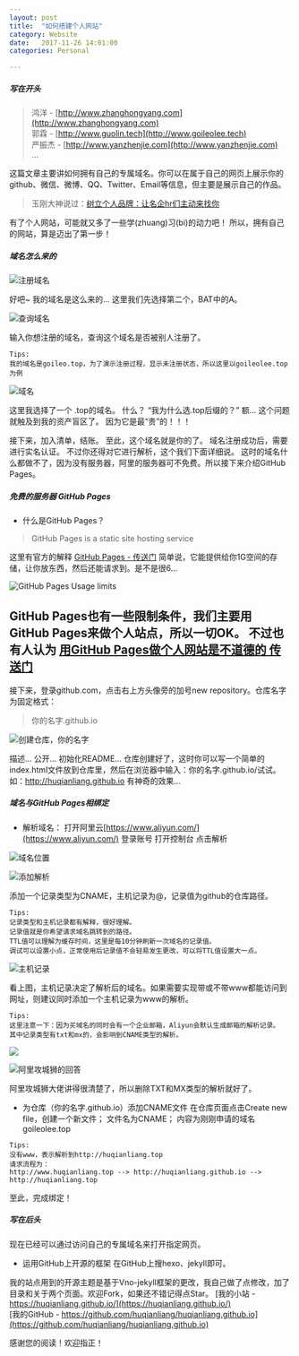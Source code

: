 ```yaml
---
layout: post
title:  "如何搭建个人网站"
category: Website
date:   2017-11-26 14:01:00
categories: Personal

---
```



##### 写在开头

> 鸿洋 - [http://www.zhanghongyang.com](http://www.zhanghongyang.com)  
郭霖 - [http://www.guolin.tech](http://www.goileolee.tech)  
严振杰 - [http://www.yanzhenjie.com](http://www.yanzhenjie.com)  
...  

这篇文章主要讲如何拥有自己的专属域名。你可以在属于自己的网页上展示你的github、微信、微博、QQ、Twitter、Email等信息，但主要是展示自己的作品。

> 玉刚大神说过：[树立个人品牌：让名企hr们主动来找你](http://blog.csdn.net/singwhatiwanna/article/details/19174597)

有了个人网站，可能就又多了一些学(zhuang)习(bi)的动力吧！
所以，拥有自己的网站，算是迈出了第一步！

##### 域名怎么来的

![注册域名](http://upload-images.jianshu.io/upload_images/4105122-a0963b37924c7e1f.png?imageMogr2/auto-orient/strip%7CimageView2/2/w/440)

好吧~ 我的域名是这么来的...
这里我们先选择第二个，BAT中的A。

![查询域名](http://upload-images.jianshu.io/upload_images/4105122-8d031d0e816b6c23.png?imageMogr2/auto-orient/strip%7CimageView2/2/w/1240)

输入你想注册的域名，查询这个域名是否被别人注册了。
```
Tips:
我的域名是goileo.top，为了演示注册过程，显示未注册状态，所以这里以goileolee.top为例
```
![域名](http://upload-images.jianshu.io/upload_images/4105122-775774196484002b.png?imageMogr2/auto-orient/strip%7CimageView2/2/w/1240)

这里我选择了一个 .top的域名。
什么？
“我为什么选.top后缀的？”
额...
这个问题就触及到我的资产盲区了。
因为它是最“贵”的！！！

接下来，加入清单，结账。
至此，这个域名就是你的了。
域名注册成功后，需要进行实名认证。
不过你还得对它进行解析，这个我们下面详细说。
这时的域名什么都做不了，因为没有服务器，阿里的服务器可不免费。所以接下来介绍GitHub Pages。

##### 免费的服务器 GitHub Pages

- 什么是GitHub Pages？
> GitHub Pages is a static site hosting service

这里有官方的解释 [GitHub Pages - 传送门](https://help.github.com/categories/github-pages-basics/)
简单说，它能提供给你1G空间的存储，让你放东西，然后还能请求到。是不是很6...

![GitHub Pages Usage limits](http://upload-images.jianshu.io/upload_images/4105122-5be2a12c607a5594.png?imageMogr2/auto-orient/strip%7CimageView2/2/w/1240)

GitHub Pages也有一些限制条件，我们主要用GitHub Pages来做个人站点，所以一切OK。
不过也有人认为 [用GitHub Pages做个人网站是不道德的 传送门](https://www.zhihu.com/question/20717014)
---
接下来，登录github.com，点击右上方头像旁的加号new repository。仓库名字为固定格式：
> 你的名字.github.io

![创建仓库，你的名字](http://upload-images.jianshu.io/upload_images/4105122-a6f061d341681ea9.png?imageMogr2/auto-orient/strip%7CimageView2/2/w/1240)

描述... 公开... 初始化README... 
仓库创建好了，这时你可以写一个简单的index.html文件放到仓库里，然后在浏览器中输入：你的名字.github.io/试试。
如：http://huqianliang.github.io
有神奇的效果...

##### 域名与GitHub Pages相绑定

- 解析域名：
打开阿里云[https://www.aliyun.com/](https://www.aliyun.com/)
登录账号
打开控制台
点击解析

![域名位置](http://upload-images.jianshu.io/upload_images/4105122-37c686a83306d332.png?imageMogr2/auto-orient/strip%7CimageView2/2/w/540)

![添加解析](http://upload-images.jianshu.io/upload_images/4105122-ecaad0146d9cbc35.png?imageMogr2/auto-orient/strip%7CimageView2/2/w/1240)

添加一个记录类型为CNAME，主机记录为@，记录值为github的仓库路径。
```
Tips:
记录类型和主机记录都有解释，很好理解。
记录值就是你希望请求域名跳转到的路径。
TTL值可以理解为缓存时间，这里是每10分钟刷新一次域名的记录值。
调试可以设置小点，正常使用后记录值不会轻易发生更改，可以将TTL值设置大一点。
```
![主机记录](http://upload-images.jianshu.io/upload_images/4105122-6a3f2e67b42479f2.png?imageMogr2/auto-orient/strip%7CimageView2/2/w/1240)

看上图，主机记录决定了解析后的域名。如果需要实现带或不带www都能访问到网址，则建议同时添加一个主机记录为www的解析。
```
Tips:
这里注意一下：因为买域名的同时会有一个企业邮箱，Aliyun会默认生成邮箱的解析记录。
其中记录类型有txt和mx的，会影响到CNAME类型的解析。
```
![](http://upload-images.jianshu.io/upload_images/4105122-754ce03fbd4ceef6.png?imageMogr2/auto-orient/strip%7CimageView2/2/w/1240)

![阿里攻城狮的回答](http://upload-images.jianshu.io/upload_images/4105122-31211746b6a6fd99.png?imageMogr2/auto-orient/strip%7CimageView2/2/w/1240)

阿里攻城狮大佬讲得很清楚了，所以删除TXT和MX类型的解析就好了。

- 为仓库（你的名字.github.io）添加CNAME文件
在仓库页面点击Create new file，创建一个新文件；
文件名为CNAME；
内容为刚刚申请的域名goileolee.top
```
Tips:
没有www，表示解析到http://huqianliang.top
请求流程为：
http://www.huqianliang.top --> http://huqianliang.github.io --> http://huqianliang.top
```
至此，完成绑定！

 ##### 写在后头

现在已经可以通过访问自己的专属域名来打开指定网页。

- 运用GitHub上开源的框架
在GitHub上搜hexo、jekyll即可。

我的站点用到的开源主题是基于Vno-jekyll框架的更改，我自己做了点修改，加了目录和关于两个页面。欢迎Fork，如果还不错记得点Star。
[我的小站 - https://huqianliang.github.io/](https://huqianliang.github.io/)  
[我的GitHub - https://github.com/huqianliang/huqianliang.github.io](https://github.com/huqianliang/huqianliang.github.io)

感谢您的阅读！欢迎指正！
